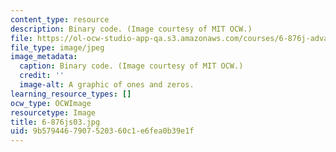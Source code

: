 ```yaml
---
content_type: resource
description: Binary code. (Image courtesy of MIT OCW.)
file: https://ol-ocw-studio-app-qa.s3.amazonaws.com/courses/6-876j-advanced-topics-in-cryptography-spring-2003/9b5794467907520360c1e6fea0b39e1f_6-876js03.jpg
file_type: image/jpeg
image_metadata:
  caption: Binary code. (Image courtesy of MIT OCW.)
  credit: ''
  image-alt: A graphic of ones and zeros.
learning_resource_types: []
ocw_type: OCWImage
resourcetype: Image
title: 6-876js03.jpg
uid: 9b579446-7907-5203-60c1-e6fea0b39e1f
---
```

